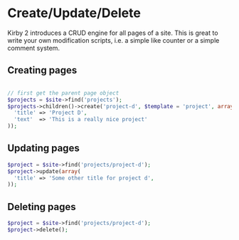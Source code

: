 # Create/Update/Delete

Kirby 2 introduces a CRUD engine for all pages of a site. This is great to write your own modification scripts, i.e. a simple like counter or a simple comment system. 

## Creating pages

```php

// first get the parent page object
$projects = $site->find('projects');
$projects->children()->create('project-d', $template = 'project', array(
  'title' => 'Project D',
  'text'  => 'This is a really nice project'
));

```

## Updating pages

```php
$project = $site->find('projects/project-d');
$project->update(array(
  'title' => 'Some other title for project d',
));
```

## Deleting pages

```php
$project = $site->find('projects/project-d');
$project->delete();
```


